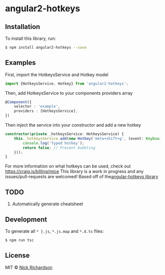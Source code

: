 # angular2-hotkeys

## Installation

To install this library, run:

```bash
$ npm install angular2-hotkeys --save
```

## Examples
First, import the HotkeysService and Hotkey model

```typescript
import {HotkeysService, Hotkey} from 'angular2-hotkeys';
```

Then, add HotkeysService to your components providers array

```typescript
@Component({
    selector : 'example',
    providers : [HotkeysService],
})
```
Then inject the service into your constructor and add a new hotkey

```typescript
constructor(private _hotkeysService: HotkeysService) {
    this._hotkeysService.add(new Hotkey('meta+shift+g', (event: KeyboardEvent) => {
        console.log('Typed hotkey');
        return false; // Prevent bubbling
    }));
}
```

For more information on what hotkeys can be used, check out <https://craig.is/killing/mice>
This library is a work in progress and any issues/pull-requests are welcomed!
Based off of the[angular-hotkeys library](https://github.com/chieffancypants/angular-hotkeys)

## TODO
1. Automatically generate cheatsheet

## Development

To generate all `*
}.js`, `*.js.map` and `*.d.ts` files:

```bash
$ npm run tsc
```

## License

MIT © [Nick Richardson](nick.richardson@mediapixeldesign.com)
